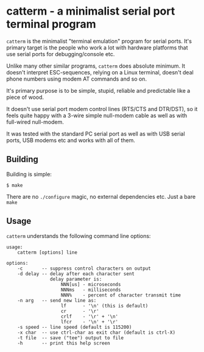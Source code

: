 # catterm - a minimalist serial port terminal program

`catterm` is the minimalist "terminal emulation" program for serial
ports. It's primary target is the people who work a lot with hardware
platforms that use serial ports for debugging/console etc.

Unlike many other similar programs, `catterm` does absolute minimum. It
doesn't interpret ESC-sequences, relying on a Linux terminal, doesn't deal
phone numbers using modem AT commands and so on.

It's primary purpose is to be simple, stupid, reliable and predictable
like a piece of wood.

It doesn't use serial port modem control lines (RTS/CTS and DTR/DST), so
it feels quite happy with a 3-wire simple null-modem cable as well as
with full-wired null-modem.

It was tested with the standard PC serial port as well as with USB
serial ports, USB modems etc and works with all of them.

## Building

Building is simple:

```
$ make
```

There are no `./configure` magic, no external dependencies etc. Just a
bare `make`

## Usage

`catterm` understands the following command line options:

```
usage:
    catterm [options] line

options:
    -c       -- suppress control characters on output
    -d delay -- delay after each character sent
                delay parameter is:
                    NNN[us] - microseconds
                    NNNms   - milliseconds
                    NNN%    - percent of character transmit time
    -n arg   -- send new line as:
                    lf      - '\n' (this is default)
                    cr      - '\r'
                    crlf    - '\r' + '\n'
                    lfcr    - '\n' + '\r'
    -s speed -- line speed (default is 115200)
    -x char  -- use ctrl-char as exit char (default is ctrl-X)
    -t file  -- save ("tee") output to file
    -h       -- print this help screen
```

<!-- vim:ts=8:sw=4:et:textwidth=72
-->
